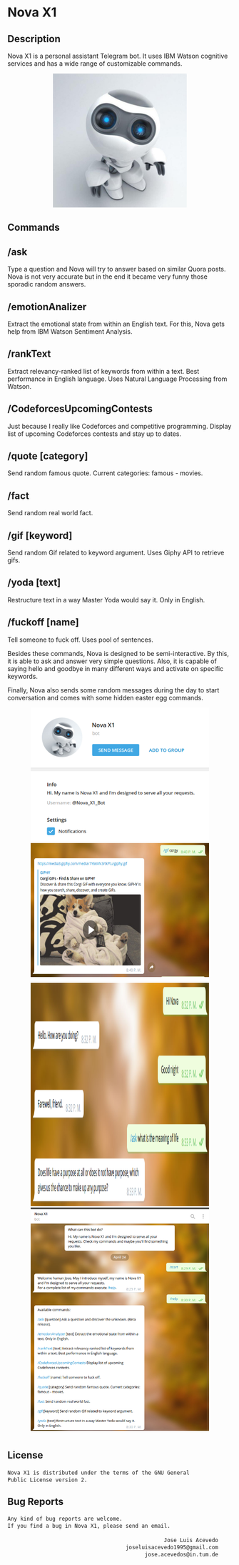 # Nova X1

## Description

Nova X1 is a personal assistant Telegram bot. It uses IBM Watson cognitive services and has a wide range of customizable commands.

<div align="center">
	<img src="screenshots/logo.jpg" width="300" height="300">
</div>

## Commands

## /ask

Type a question and Nova will try to answer based on similar Quora posts. Nova is not very accurate but in the end it became very funny those sporadic random answers.

## /emotionAnalizer

Extract the emotional state from within an English text. For this, Nova gets help from IBM Watson Sentiment Analysis.

## /rankText

Extract relevancy-ranked list of keywords from within a text. Best performance in English language. Uses Natural Language Processing from Watson.

## /CodeforcesUpcomingContests

Just because I really like Codeforces and competitive programming. Display list of upcoming Codeforces contests and stay up to dates.

## /quote [category]

Send random famous quote. Current categories: famous - movies.

## /fact

Send random real world fact.

## /gif [keyword]

Send random Gif related to keyword argument. Uses Giphy API to retrieve gifs.

## /yoda [text]

Restructure text in a way Master Yoda would say it. Only in English.

## /fuckoff [name]

Tell someone to fuck off. Uses pool of sentences.

Besides these commands, Nova is designed to be semi-interactive. By this, it is able to ask and answer very simple questions. Also, it is capable of saying hello and goodbye in many different ways and activate on specific keywords.

Finally, Nova also sends some random messages during the day to start conversation and comes with some hidden easter egg commands.

<div align="center" style="padding-bottom:10px;">
	<img src="screenshots/1.png" width="400" height="300">
	<img src="screenshots/4.png" width="400" height="300">
</div>

<div align="center" style="padding-bottom:10px;">
	<img src="screenshots/3.png" width="400" height="500">
	<img src="screenshots/2.png" width="400" height="500">
</div>

## License
```
Nova X1 is distributed under the terms of the GNU General
Public License version 2.
```

## Bug Reports
```
Any kind of bug reports are welcome.
If you find a bug in Nova X1, please send an email.

                                                 Jose Luis Acevedo
                                     joseluisacevedo1995@gmail.com
                                     	   jose.acevedos@in.tum.de
```